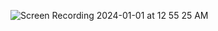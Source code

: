 ![Screen Recording 2024-01-01 at 12 55 25 AM](https://github.com/elifbayhatun/crud_app/assets/103332831/38ebb559-bbc4-43ed-b560-05194b79d44e)


